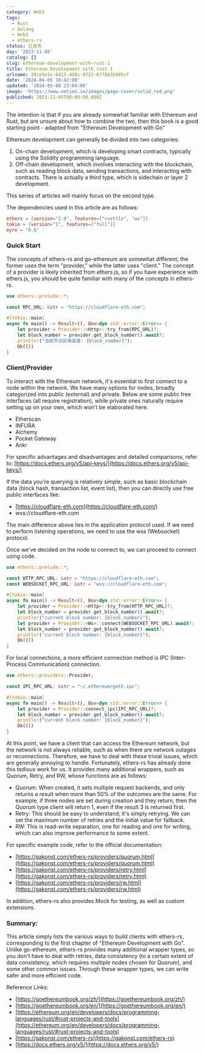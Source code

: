 ```yaml
---
category: Web3
tags:
  - Rust
  - Golang
  - Web3
  - ethers-rs
status: 已发布
day: '2023-11-05'
catalog: []
slug: ethereum-development-with-rust-1
title: Ethereum Development with rust 1
urlname: 39ce5e1e-6413-440c-9721-6ff863b945cf
date: '2024-04-05 10:42:00'
updated: '2024-05-08 23:04:00'
image: 'https://www.notion.so/images/page-cover/solid_red.png'
published: 2023-11-05T08:00:00.000Z
---
```


The intention is that if you are already somewhat familiar with Ethereum and Rust, but are unsure about how to combine the two, then this book is a good starting point - adapted from "Ethereum Development with Go"


Ethereum development can generally be divided into two categories:

1. On-chain development, which is developing smart contracts, typically using the Solidity programming language.
1. Off-chain development, which involves interacting with the blockchain, such as reading block data, sending transactions, and interacting with contracts.
There is actually a third type, which is sidechain or layer 2 development.

This series of articles will mainly focus on the second type.


The dependencies used in this article are as follows:


```toml
ethers = {version="2.0", features=["rusttls", "ws"]}
tokio = {version="1", features=["full"]}
eyre = "0.6"
```


### Quick Start


The concepts of ethers-rs and go-ethereum are somewhat different; the former uses the term "provider," while the latter uses "client." The concept of a provider is likely inherited from ethers.js, so if you have experience with ethers.js, you should be quite familiar with many of the concepts in ethers-rs.


```rust
use ethers::prelude::*;

const RPC_URL: &str = "https://cloudflare-eth.com";

#[tokio::main]
async fn main() -> Result<(), Box<dyn std::error::Error>> {
    let provider = Provider::<Http>::try_from(RPC_URL)?;
    let block_number = provider.get_block_number().await?;
    println!("当前节点区块高度: {block_number}");
    Ok(())
}
```


### Client/Provider


To interact with the Ethereum network, it's essential to first connect to a node within the network. We have many options for nodes, broadly categorized into public (external) and private. Below are some public free interfaces (all require registration), while private ones naturally require setting up on your own, which won't be elaborated here.

- Etherscan
- INFURA
- Alchemy
- Pocket Gateway
- Ankr

For specific advantages and disadvantages and detailed comparisons, refer to: [https://docs.ethers.org/v5/api-keys/](https://docs.ethers.org/v5/api-keys/)


If the data you're querying is relatively simple, such as basic blockchain data (block hash, transaction list, event list), then you can directly use free public interfaces like:

- [https://cloudflare-eth.com](https://cloudflare-eth.com/)
- wss://cloudflare-eth.com

The main difference above lies in the application protocol used. If we need to perform listening operations, we need to use the wss (Websocket) protocol.


Once we've decided on the node to connect to, we can proceed to connect using code.


```rust
use ethers::prelude::*;

const HTTP_RPC_URL: &str = "https://cloudflare-eth.com";
const WEBSOCKET_RPC_URL: &str = "wss://cloudflare-eth.com";

#[tokio::main]
async fn main() -> Result<(), Box<dyn std::error::Error>> {
    let provider = Provider::<Http>::try_from(HTTP_RPC_URL)?;
    let block_number = provider.get_block_number().await?;
    println!("current block number: {block_number}");
    let provider = Provider::<Ws>::connect(WEBSOCKET_RPC_URL).await?;
    let block_number = provider.get_block_number().await?;
    println!("current block number: {block_number}");
    Ok(())
}
```


For local connections, a more efficient connection method is IPC (Inter-Process Communication) connection.


```rust
use ethers::providers::Provider;

const IPC_RPC_URL: &str = "~/.ethereum/geth.ipc";

#[tokio::main]
async fn main() -> Result<(), Box<dyn std::error::Error>> {
    let provider = Provider::connect_ipc(IPC_RPC_URL)?;
    let block_number = provider.get_block_number().await?;
    println!("current block number: {block_number}");
    Ok(())
}
```


At this point, we have a client that can access the Ethereum network, but the network is not always reliable, such as when there are network outages or reconnections. Therefore, we have to deal with these trivial issues, which are generally annoying to handle. Fortunately, ethers-rs has already done this tedious work for us. It provides many additional wrappers, such as Quorum, Retry, and RW, whose functions are as follows:

- Quorum: When created, it sets multiple request backends, and only returns a result when more than 50% of the outcomes are the same. For example, if three nodes are set during creation and they return, then the Quorum type client will return 1, even if the result 3 is returned first.
- Retry: This should be easy to understand; it's simply retrying. We can set the maximum number of retries and the initial value for fallback.
- RW: This is read-write separation, one for reading and one for writing, which can also improve performance to some extent.

For specific example code, refer to the official documentation:

- [https://gakonst.com/ethers-rs/providers/quorum.html](https://gakonst.com/ethers-rs/providers/quorum.html)
- [https://gakonst.com/ethers-rs/providers/retry.html](https://gakonst.com/ethers-rs/providers/retry.html)
- [https://gakonst.com/ethers-rs/providers/rw.html](https://gakonst.com/ethers-rs/providers/rw.html)

In addition, ethers-rs also provides Mock for testing, as well as custom extensions.


### Summary:


This article simply lists the various ways to build clients with ethers-rs, corresponding to the first chapter of "Ethereum Development with Go". Unlike go-ethereum, ethers-rs provides many additional wrapper types, so you don't have to deal with retries, data consistency (to a certain extent of data consistency, which requires multiple nodes chosen for Quorum), and some other common issues. Through these wrapper types, we can write safer and more efficient code.


Reference Links:

- [https://goethereumbook.org/zh/](https://goethereumbook.org/zh/)
- [https://goethereumbook.org/en/](https://goethereumbook.org/en/)
- [https://ethereum.org/en/developers/docs/programming-languages/rust/#rust-projects-and-tools](https://ethereum.org/en/developers/docs/programming-languages/rust/#rust-projects-and-tools)
- [https://gakonst.com/ethers-rs](https://gakonst.com/ethers-rs)
- [https://docs.ethers.org/v5/](https://docs.ethers.org/v5/)
